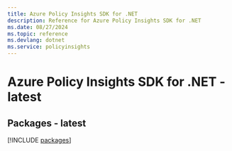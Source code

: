 ```yaml
---
title: Azure Policy Insights SDK for .NET
description: Reference for Azure Policy Insights SDK for .NET
ms.date: 08/27/2024
ms.topic: reference
ms.devlang: dotnet
ms.service: policyinsights
---
```

# Azure Policy Insights SDK for .NET - latest
## Packages - latest
[!INCLUDE [packages](policy-insights-index.md)]